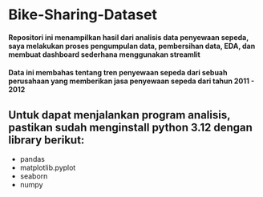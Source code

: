 # Bike-Sharing-Dataset
#### Repositori ini menampilkan hasil dari analisis data penyewaan sepeda, saya melakukan proses pengumpulan data, pembersihan data, EDA, dan membuat dashboard sederhana menggunakan streamlit 

#### Data ini membahas tentang tren penyewaan sepeda dari sebuah perusahaan yang memberikan jasa penyewaan sepeda dari tahun 2011 - 2012

## Untuk dapat menjalankan program analisis, pastikan sudah menginstall python 3.12 dengan library berikut:
- pandas
- matplotlib.pyplot
- seaborn
- numpy

